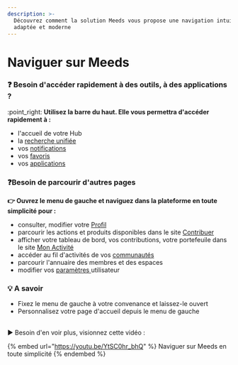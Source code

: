 ```yaml
---
description: >-
  Découvrez comment la solution Meeds vous propose une navigation intuitive,
  adaptée et moderne
---
```


# Naviguer sur Meeds

### :question: Besoin d'accéder rapidement à des outils, à des applications ?

:point\_right: **Utilisez la barre du haut. Elle vous permettra d'accéder rapidement à :**

* l'accueil de votre Hub
* la [recherche unifiée](rechercher-du-contenu.md)
* vos [notifications](gerer-ses-notifications.md)
* vos [favoris](creer-ses-favoris.md)
* vos [applications](lister-ses-applications.md)

### :question:**Besoin de parcourir d'autres pages**&#x20;

**👉 Ouvrez le menu de gauche et naviguez dans la plateforme en toute simplicité pour :**

* consulter, modifier votre [Profil](../personnaliser-son-profil/mettre-a-jour-son-profil.md)
* parcourir les actions et produits disponibles dans le site [Contribuer](../participer-and-contribuer/decouvrir-les-actions-a-realiser.md)
* afficher votre tableau de bord, vos contributions, votre portefeuile dans le site [Mon Activité](../contribuer/suivre-ses-contributions.md)
* accéder au fil d'activités de vos [communautés](../collaborer-dans-un-espace/)
* parcourir l'annuaire des membres et des espaces
* modifier vos [paramètres ](../personnaliser-son-profil/)utilisateur&#x20;

### 💡 A savoir

* Fixez le menu de gauche à votre convenance et laissez-le ouvert
* Personnalisez votre page d'accueil depuis le menu de gauche

\
▶ Besoin d'en voir plus, visionnez cette vidéo :

{% embed url="https://youtu.be/YtSC0hr_bhQ" %}
Naviguer sur Meeds en toute simplicité
{% endembed %}
